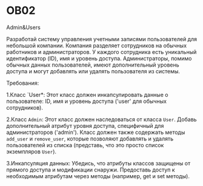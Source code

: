 # OB02
 Admin&Users

Разработай систему управления учетными записями пользователей для небольшой компании. Компания разделяет сотрудников на обычных работников и администраторов. У каждого сотрудника есть уникальный идентификатор (ID), имя и уровень доступа. Администраторы, помимо обычных данных пользователей, имеют дополнительный уровень доступа и могут добавлять или удалять пользователя из системы.

Требования:

1.Класс `User*: Этот класс должен инкапсулировать данные о пользователе: ID, имя и уровень доступа ('user' для обычных сотрудников).

2.Класс `Admin`: Этот класс должен наследоваться от класса `User`. Добавь дополнительный атрибут уровня доступа, специфичный для администраторов ('admin'). Класс должен также содержать методы `add_user` и `remove_user`, которые позволяют добавлять и удалять пользователей из списка (представь, что это просто список экземпляров `User`).

3.Инкапсуляция данных: Убедись, что атрибуты классов защищены от прямого доступа и модификации снаружи. Предоставь доступ к необходимым атрибутам через методы (например, get и set методы).